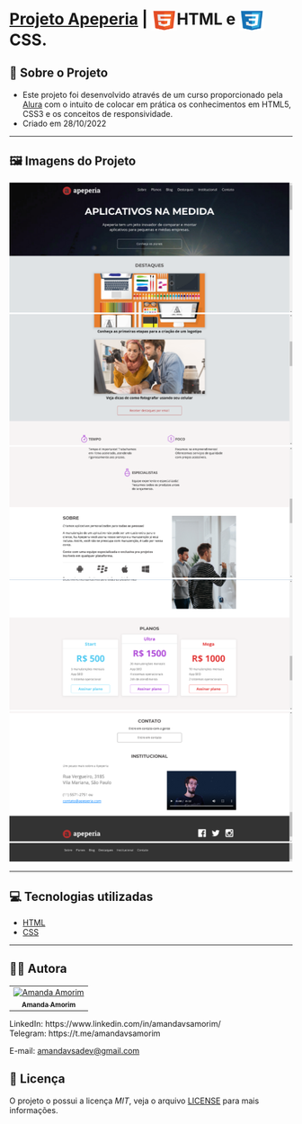 # [Projeto Apeperia](https://amandavsadev.github.io/projetoApeperia/) | <img align="center" alt="Amanda-HTML" height="35" width="45" src="https://raw.githubusercontent.com/devicons/devicon/master/icons/html5/html5-original.svg">HTML e <img align="center" alt="Amanda-CSS" height="35" width="45" src="https://raw.githubusercontent.com/devicons/devicon/master/icons/css3/css3-original.svg">CSS.

## :page_facing_up: Sobre o Projeto
- Este projeto foi desenvolvido através de um curso proporcionado pela [Alura](https://github.com/alura-cursos) com o intuito de colocar em prática os conhecimentos em HTML5, CSS3 e os conceitos de responsividade.
- Criado em 28/10/2022
---
## :framed_picture: Imagens do Projeto

![imagem-projeto-final](apeperia.png)
![imagem-projeto-final](apeperia2.png)
![imagem-projeto-final](apeperia3.png)
![imagem-projeto-final](apeperia4.png)
![imagem-projeto-final](apeperia5.png)
![imagem-projeto-final](apeperia6.png)


---
## 💻 Tecnologias utilizadas
  * [HTML](https://developer.mozilla.org/pt-BR/docs/Web/HTML) 
  * [CSS](https://developer.mozilla.org/pt-BR/docs/Web/CSS)
---

## :woman_technologist:  Autora

<table class="author">
  <tr>
    <td align="center">
      <a href="https://github.com/amandavsadev">
        <img src="https://avatars.githubusercontent.com/u/104646886?v=4" 
        width="100px;" alt="Amanda Amorim"/>
        <br/>
        <sub>
          <b>Amanda Amorim</b>
        </sub>
      </a>
    </td>
  </tr>
</table>   
   LinkedIn: https://www.linkedin.com/in/amandavsamorim/ <br>
   Telegram: https://t.me/amandavsamorim
   
   E-mail: amandavsadev@gmail.com
   
   
  ## 📝 Licença
  
   O projeto o possui a licença _MIT_, veja o arquivo [LICENSE](LICENSE) para mais informações.
